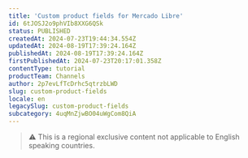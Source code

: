 ```yaml
---
title: 'Custom product fields for Mercado Libre'
id: 6tJOSJ2o9phVIb8XXG6QSk
status: PUBLISHED
createdAt: 2024-07-23T19:44:34.554Z
updatedAt: 2024-08-19T17:39:24.164Z
publishedAt: 2024-08-19T17:39:24.164Z
firstPublishedAt: 2024-07-23T20:17:01.358Z
contentType: tutorial
productTeam: Channels
author: 2p7evLfTcDrhc5qtrzbLWD
slug: custom-product-fields
locale: en
legacySlug: custom-product-fields
subcategory: 4uqMnZjwBO04uWgCom8QiA
---
```


>⚠️ This is a regional exclusive content not applicable to English speaking countries.

